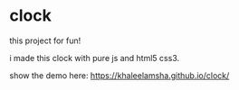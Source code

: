 # clock
this project for fun!

i made this clock with pure js and html5 css3.

show the demo here: https://khaleelamsha.github.io/clock/


